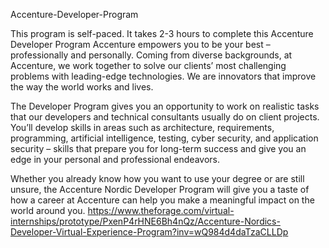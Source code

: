 Accenture-Developer-Program

This program is self-paced. It takes 2-3 hours to complete this Accenture Developer Program
Accenture empowers you to be your best – professionally and personally. Coming from diverse backgrounds, at Accenture, we work together to solve our clients’ most challenging problems with leading-edge technologies. We are innovators that improve the way the world works and lives.

The Developer Program gives you an opportunity to work on realistic tasks that our developers and technical consultants usually do on client projects. You’ll develop skills in areas such as architecture, requirements, programming, artificial intelligence, testing, cyber security, and application security – skills that prepare you for long-term success and give you an edge in your personal and professional endeavors.

Whether you already know how you want to use your degree or are still unsure, the Accenture Nordic Developer Program will give you a taste of how a career at Accenture can help you make a meaningful impact on the world around you.
https://www.theforage.com/virtual-internships/prototype/PxenP4rHNE6Bh4nQz/Accenture-Nordics-Developer-Virtual-Experience-Program?inv=wQ984d4daTzaCLLDp

